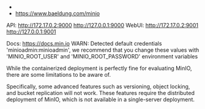 
* 
 * https://www.baeldung.com/minio


API: http://172.17.0.2:9000  http://127.0.0.1:9000 
WebUI: http://172.17.0.2:9001 http://127.0.0.1:9001  

Docs: https://docs.min.io
WARN: Detected default credentials 'minioadmin:minioadmin', we recommend that you change these values with 'MINIO_ROOT_USER' and 'MINIO_ROOT_PASSWORD' environment variables

While the containerized deployment is perfectly fine for evaluating MinIO, there are some limitations to be aware of.

Specifically, some advanced features such as versioning, object locking, and bucket replication will not work. These features require the distributed deployment of MinIO, which is not available in a single-server deployment.